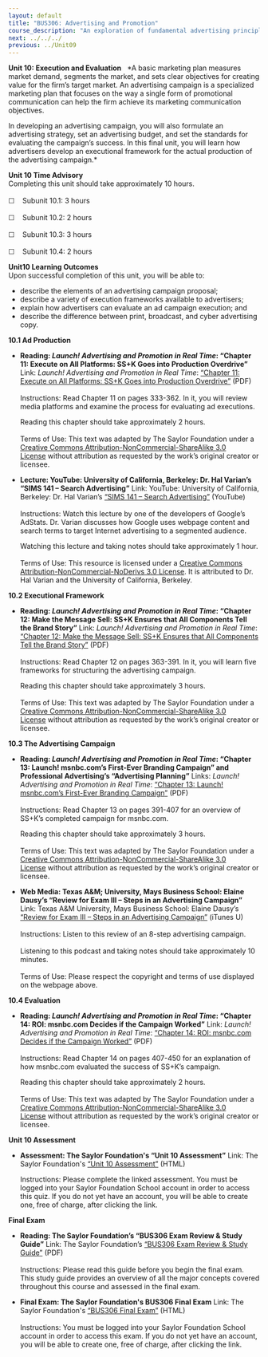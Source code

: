 ```yaml
---
layout: default
title: "BUS306: Advertising and Promotion"
course_description: "An exploration of fundamental advertising principles and the role advertising plays in the promotional mix, with particular emphasis on identifying the unique characteristics of advertising and examining familiar marketing concepts using an advertising framework."
next: ../../../
previous: ../Unit09
---
```

**Unit 10: Execution and Evaluation** <span id="10"></span> 
*A basic marketing plan measures market demand, segments the market, and
sets clear objectives for creating value for the firm’s target market.
An advertising campaign is a specialized marketing plan that focuses on
the way a single form of promotional communication can help the firm
achieve its marketing communication objectives.  
  
 In developing an advertising campaign, you will also formulate an
advertising strategy, set an advertising budget, and set the standards
for evaluating the campaign’s success. In this final unit, you will
learn how advertisers develop an executional framework for the actual
production of the advertising campaign.*

**Unit 10 Time Advisory**  
Completing this unit should take approximately 10 hours.  
    
 ☐    Subunit 10.1: 3 hours  
    
 ☐    Subunit 10.2: 2 hours  
    
 ☐    Subunit 10.3: 3 hours  
    
 ☐    Subunit 10.4: 2 hours

**Unit10 Learning Outcomes**  
Upon successful completion of this unit, you will be able to:
-   describe the elements of an advertising campaign proposal;
-   describe a variety of execution frameworks available to advertisers;
-   explain how advertisers can evaluate an ad campaign execution; and
-   describe the difference between print, broadcast, and cyber
    advertising copy.

**10.1 Ad Production** <span id="10.1"></span> 
-   **Reading: *Launch! Advertising and Promotion in Real Time*:
    “Chapter 11: Execute on All Platforms: SS+K Goes into Production
    Overdrive”**
    Link: *Launch! Advertising and Promotion in Real Time*: [“Chapter
    11: Execute on All Platforms: SS+K Goes into Production
    Overdrive”](https://resources.saylor.org/archived/textbooks/Launch!%20Advertising%20and%20Promotion%20in%20Real%20Time.pdf)
    (PDF)  
        
     Instructions: Read Chapter 11 on pages 333-362. In it, you will
    review media platforms and examine the process for evaluating ad
    executions.  
      
     Reading this chapter should take approximately 2 hours.  
        
     Terms of Use: This text was adapted by The Saylor Foundation under
    a [Creative Commons Attribution-NonCommercial-ShareAlike 3.0
    License](http://creativecommons.org/licenses/by-nc-sa/3.0/) without
    attribution as requested by the work’s original creator or licensee.

-   **Lecture: YouTube: University of California, Berkeley: Dr. Hal
    Varian’s “SIMS 141 – Search Advertising”**
    Link: YouTube: University of California, Berkeley: Dr. Hal Varian’s
    [“SIMS 141 – Search
    Advertising”](http://www.youtube.com/watch?v=4TpRAp0WWLs) (YouTube)  
        
     Instructions: Watch this lecture by one of the developers of
    Google’s AdStats. Dr. Varian discusses how Google uses webpage
    content and search terms to target Internet advertising to a
    segmented audience.  
      
     Watching this lecture and taking notes should take approximately 1
    hour.  
        
     Terms of Use: This resource is licensed under a [Creative Commons
    Attribution-NonCommercial-NoDerivs 3.0
    License](http://creativecommons.org/licenses/by-nc-nd/3.0/). It is
    attributed to Dr. Hal Varian and the University of California,
    Berkeley.

**10.2 Executional Framework** <span id="10.2"></span> 
-   **Reading: *Launch! Advertising and Promotion in Real Time*:
    “Chapter 12: Make the Message Sell: SS+K Ensures that All Components
    Tell the Brand Story”**
    Link: *Launch! Advertising and Promotion in Real Time*: [“Chapter
    12: Make the Message Sell: SS+K Ensures that All Components Tell the
    Brand
    Story”](https://resources.saylor.org/archived/textbooks/Launch!%20Advertising%20and%20Promotion%20in%20Real%20Time.pdf)
    (PDF)  
        
     Instructions: Read Chapter 12 on pages 363-391. In it, you will
    learn five frameworks for structuring the advertising campaign.  
      
     Reading this chapter should take approximately 3 hours.  
        
     Terms of Use: This text was adapted by The Saylor Foundation under
    a [Creative Commons Attribution-NonCommercial-ShareAlike 3.0
    License](http://creativecommons.org/licenses/by-nc-sa/3.0/) without
    attribution as requested by the work’s original creator or licensee.

**10.3 The Advertising Campaign** <span id="10.3"></span> 
-   **Reading: *Launch! Advertising and Promotion in Real Time*:
    “Chapter 13: Launch! msnbc.com’s First-Ever Branding Campaign” and
    Professional Advertising’s “Advertising Planning”**
    Links: *Launch! Advertising and Promotion in Real Time*: [“Chapter
    13: Launch! msnbc.com’s First-Ever Branding
    Campaign](https://resources.saylor.org/archived/textbooks/Launch!%20Advertising%20and%20Promotion%20in%20Real%20Time.pdf)[”](https://resources.saylor.org/archived/textbooks/Launch!%20Advertising%20and%20Promotion%20in%20Real%20Time.pdf)
    (PDF)  
        
     Instructions: Read Chapter 13 on pages 391-407 for an overview of
    SS+K’s completed campaign for msnbc.com.  
      
     Reading this chapter should take approximately 3 hours.  
        
     Terms of Use: This text was adapted by The Saylor Foundation under
    a [Creative Commons Attribution-NonCommercial-ShareAlike 3.0
    License](http://creativecommons.org/licenses/by-nc-sa/3.0/) without
    attribution as requested by the work’s original creator or licensee.

-   **Web Media: Texas A&M; University, Mays Business School: Elaine
    Dausy’s “Review for Exam III – Steps in an Advertising Campaign”**
    Link: Texas A&M University, Mays Business School: Elaine Dausy’s
    [“Review for Exam III – Steps in an Advertising
    Campaign”](http://deimos3.apple.com/WebObjects/Core.woa/Browse/tamu-public-dz.4468262126?i=1087789570) (iTunes
    U)  
        
     Instructions: Listen to this review of an 8-step advertising
    campaign.  
        
     Listening to this podcast and taking notes should take
    approximately 10 minutes.  
        
     Terms of Use: Please respect the copyright and terms of use
    displayed on the webpage above.

**10.4 Evaluation** <span id="10.4"></span> 
-   **Reading: *Launch! Advertising and Promotion in Real Time*:
    “Chapter 14: ROI: msnbc.com Decides if the Campaign Worked”**
    Link: *Launch! Advertising and Promotion in Real Time*: [“Chapter
    14: ROI: msnbc.com Decides if the Campaign
    Worked”](https://resources.saylor.org/archived/textbooks/Launch!%20Advertising%20and%20Promotion%20in%20Real%20Time.pdf)
    (PDF)  
        
     Instructions: Read Chapter 14 on pages 407-450 for an explanation
    of how msnbc.com evaluated the success of SS+K’s campaign.  
      
     Reading this chapter should take approximately 2 hours.  
        
     Terms of Use: This text was adapted by The Saylor Foundation under
    a [Creative Commons Attribution-NonCommercial-ShareAlike 3.0
    License](http://creativecommons.org/licenses/by-nc-sa/3.0/) without
    attribution as requested by the work’s original creator or licensee.

**Unit 10 Assessment** <span id="10.5"></span> 
-   **Assessment: The Saylor Foundation's “Unit 10 Assessment”**
    Link: The Saylor Foundation's [“Unit 10
    Assessment”](http://school.saylor.org/mod/quiz/view.php?id=1066) (HTML)  
      
     Instructions: Please complete the linked assessment. You must be
    logged into your Saylor Foundation School account in order to access
    this quiz. If you do not yet have an account, you will be able to
    create one, free of charge, after clicking the link. 

**Final Exam** <span id="11"></span> 
-   **Reading: The Saylor Foundation’s “BUS306 Exam Review & Study
    Guide”**
    Link: The Saylor Foundation’s [“BUS306 Exam Review & Study
    Guide](https://resources.saylor.org/archived/wp-content/uploads/2013/01/BUS306-StudyGuide-FINAL.pdf)[”](https://resources.saylor.org/archived/wp-content/uploads/2013/01/BUS306-StudyGuide-FINAL.pdf)
    (PDF)  
        
     Instructions: Please read this guide before you begin the final
    exam. This study guide provides an overview of all the major
    concepts covered throughout this course and assessed in the final
    exam.

-   **Final Exam: The Saylor Foundation's BUS306 Final Exam**
    Link: The Saylor Foundation's [“BUS306 Final
    Exam”](http://school.saylor.org/mod/quiz/view.php?id=821) (HTML)  
        
     Instructions: You must be logged into your Saylor Foundation School
    account in order to access this exam. If you do not yet have an
    account, you will be able to create one, free of charge, after
    clicking the link.


